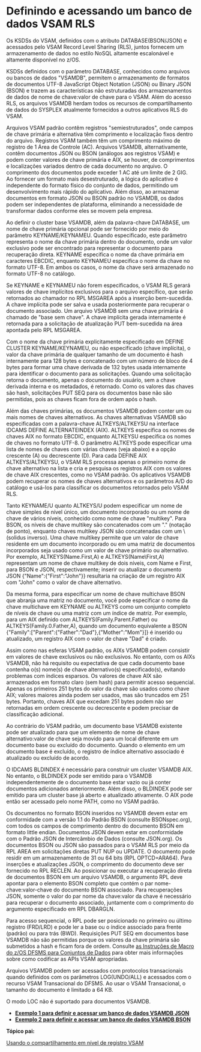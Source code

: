 # Definindo e acessando um banco de dados VSAM RLS

Os KSDSs do VSAM, definidos com o atributo DATABASE(BSON/JSON) e acessados pelo VSAM Record Level Sharing (RLS), juntos fornecem um armazenamento de dados no estilo NoSQL altamente escalonável e altamente disponível no z/OS.

KSDSs definidos com o parâmetro DATABASE, conhecidos como arquivos ou bancos de dados "VSAMDB", permitem o armazenamento de formatos de documentos UTF-8 JavaScript Object Notation (JSON) ou Binary JSON (BSON) e trazem as características não estruturadas dos armazenamentos de dados de nome de chave:valor de chave para o VSAM. Além do acesso RLS, os arquivos VSAMDB herdam todos os recursos de compartilhamento de dados do SYSPLEX atualmente fornecidos a outros aplicativos RLS do VSAM.

Arquivos VSAM padrão contêm registros "semiestruturados", onde campos de chave primária e alternativa têm comprimento e localização fixos dentro do arquivo. Registros VSAM também têm um comprimento máximo de registro de 1 Área de Controle (AC). Arquivos VSAMDB, alternativamente, contêm documentos JSON ou BSON (análogos aos registros VSAM) e podem conter valores de chave primária e AIX, se houver, de comprimentos e localizações variados dentro de cada documento no arquivo. O comprimento dos documentos pode exceder 1 AC até um limite de 2 GIG. Ao fornecer um formato mais desestruturado, a lógica do aplicativo é independente do formato físico do conjunto de dados, permitindo um desenvolvimento mais rápido do aplicativo. Além disso, ao armazenar documentos em formato JSON ou BSON padrão no VSAMDB, os dados podem ser independentes de plataforma, eliminando a necessidade de transformar dados conforme eles se movem pela empresa.

Ao definir o cluster base VSAMDB, além da palavra-chave DATABASE, um nome de chave primária opcional pode ser fornecido por meio do parâmetro KEYNAME/KEYNAMEU. Quando especificado, este parâmetro representa o nome da chave primária dentro do documento, onde um valor exclusivo pode ser encontrado para representar o documento para recuperação direta. KEYNAME especifica o nome da chave primária em caracteres EBCDIC, enquanto KEYNAMEU especifica o nome da chave no formato UTF-8. Em ambos os casos, o nome da chave será armazenado no formato UTF-8 no catálogo.

Se KEYNAME e KEYNAMEU não forem especificados, o VSAM RLS gerará valores de chave implícitos exclusivos para o arquivo específico, que serão retornados ao chamador no RPL MSGAREA após a inserção bem-sucedida. A chave implícita pode ser salva e usada posteriormente para recuperar o documento associado. Um arquivo VSAMDB sem uma chave primária é chamado de "base sem chave". A chave implícita gerada internamente é retornada para a solicitação de atualização PUT bem-sucedida na área apontada pelo RPL MSGAREA.

Com o nome da chave primária explicitamente especificado em DEFINE CLUSTER KEYNAME/KEYNAMEU, ou não especificado (chave implícita), o valor da chave primária de qualquer tamanho de um documento é hash internamente para 128 bytes e concatenado com um número de bloco de 4 bytes para formar uma chave derivada de 132 bytes usada internamente para identificar o documento para as solicitações. Quando uma solicitação retorna o documento, apenas o documento do usuário, sem a chave derivada interna e os metadados, é retornado. Como os valores das chaves são hash, solicitações PUT SEQ para os documentos base não são permitidas, pois as chaves ficam fora de ordem após o hash.

Além das chaves primárias, os documentos VSAMDB podem conter um ou mais nomes de chaves alternativos. As chaves alternativas VSAMDB são especificadas com a palavra-chave ALTKEYS/ALTKEYSU na interface IDCAMS DEFINE ALTERNATEINDEX (AIX). ALTKEYS especifica os nomes de chaves AIX no formato EBCDIC, enquanto ALTKEYSU especifica os nomes de chaves no formato UTF-8. O parâmetro ALTKEYS pode especificar uma lista de nomes de chaves com várias chaves (veja abaixo) e a opção crescente (A) ou decrescente (D). Para cada DEFINE AIX ALTKEYS/ALTKEYSU, o VSAM RLS processa apenas o primeiro nome de chave alternativo na lista e cria e pesquisa os registros AIX com os valores de chave AIX crescentes, como no VSAM padrão. Os aplicativos VSAMDB podem recuperar os nomes de chaves alternativos e os parâmetros A/D do catálogo e usá-los para classificar os documentos retornados pelo VSAM RLS.

Tanto KEYNAME/U quanto ALTKEYS/U podem especificar um nome de chave simples de nível único, um documento incorporado ou um nome de chave de vários níveis, conhecido como nome de chave "multikey". Para BSON, os níveis de chave multikey são concatenados com um "." (notação de ponto), enquanto chaves multikey JSON são concatenadas com um \ (solidus inverso). Uma chave multikey permite que um valor de chave residente em um documento incorporado ou em uma matriz de documentos incorporados seja usado como um valor de chave primário ou alternativo. Por exemplo, ALTKEYS(Name.First,A) e ALTKEYS(Name\First,A) representam um nome de chave multikey de dois níveis, com Name e First, para BSON e JSON, respectivamente; inserir ou atualizar o documento JSON {"Name":{"First":"John"}} resultaria na criação de um registro AIX com "John" como o valor de chave alternativo.

Da mesma forma, para especificar um nome de chave multichave BSON que abranja uma matriz no documento, você pode especificar o nome da chave multichave em KEYNAME ou ALTKEYS como um conjunto completo de níveis de chave ou uma matriz com um índice de matriz. Por exemplo, para um AIX definido com ALTKEYS(Family.Parent.Father) ou ALTKEYS(Family.0.Father,A), quando um documento equivalente a BSON {"Family":["Parent":{"Father":"Dad"},{"Mother":"Mom"}]} é inserido ou atualizado, um registro AIX com o valor de chave "Dad" é criado.

Assim como nas esferas VSAM padrão, os AIXs VSAMDB podem consistir em valores de chave exclusivos ou não exclusivos. No entanto, com os AIXs VSAMDB, não há requisito ou expectativa de que cada documento base contenha o(s) nome(s) de chave alternativo(s) especificado(s), evitando problemas com índices esparsos. Os valores de chave AIX são armazenados em formato claro (sem hash) para permitir acesso sequencial. Apenas os primeiros 251 bytes do valor da chave são usados como chave AIX; valores maiores ainda podem ser usados, mas são truncados em 251 bytes. Portanto, chaves AIX que excedam 251 bytes podem não ser retornadas em ordem crescente ou decrescente e podem precisar de classificação adicional.

Ao contrário do VSAM padrão, um documento base VSAMDB existente pode ser atualizado para que um elemento de nome de chave alternativo:valor de chave seja movido para um local diferente em um documento base ou excluído do documento. Quando o elemento em um documento base é excluído, o registro de índice alternativo associado é atualizado ou excluído de acordo.

O IDCAMS BLDINDEX é necessário para construir um cluster VSAMDB AIX. No entanto, o BLDINDEX pode ser emitido para o VSAMDB independentemente de o documento base estar vazio ou já conter documentos adicionados anteriormente. Além disso, o BLDINDEX pode ser emitido para um cluster base já aberto e atualizado ativamente. O AIX pode então ser acessado pelo nome PATH, como no VSAM padrão.

Os documentos no formato BSON inseridos no VSAMDB devem estar em conformidade com a versão 1.1 do Padrão BSON (consulte BSONspec.org), com todos os campos de comprimento dentro do documento BSON em formato little endian. Documentos JSON devem estar em conformidade com o Padrão JSON de Intercâmbio de Dados (consulte JSON.org). Os documentos BSON ou JSON são passados para o VSAM RLS por meio da RPL AREA em solicitações diretas PUT NUP ou UPDATE. O documento pode residir em um armazenamento de 31 ou 64 bits (RPL OPTCD=ARA64). Para inserções e atualizações JSON, o comprimento do documento deve ser fornecido no RPL RECLEN. Ao posicionar ou executar a recuperação direta de documentos BSON em um arquivo VSAMDB, o argumento RPL deve apontar para o elemento BSON completo que contém o par nome-chave:valor-chave do documento BSON associado. Para recuperações JSON, somente o valor do par nome da chave:valor da chave é necessário para recuperar o documento associado, juntamente com o comprimento do argumento especificado em RPL DBARGLN.

Para acesso sequencial, o RPL pode ser posicionado no primeiro ou último registro (FRD/LRD) e pode ler a base ou o índice associado para frente (padrão) ou para trás (BWD). Requisições PUT SEQ em documentos base VSAMDB não são permitidas porque os valores da chave primária são submetidos a hash e ficam fora de ordem. Consulte [as Instruções de Macro do z/OS DFSMS para Conjuntos de Dados](https://www.ibm.com/docs/en/SSLTBW_2.4.0/com.ibm.zos.v2r4.idad500/abstract.htm) para obter mais informações sobre como codificar as APIs VSAM apropriadas.

Arquivos VSAMDB podem ser acessados com protocolos transacionais quando definidos com os parâmetros LOG(UNDO/ALL) e acessados com o recurso VSAM Transacional do DFSMS. Ao usar o VSAM Transacional, o tamanho do documento é limitado a 64 KB.

O modo LOC não é suportado para documentos VSAMDB.

- **[Exemplo 1 para definir e acessar um banco de dados VSAMDB JSON](https://www.ibm.com/docs/en/SSLTBW_2.4.0/com.ibm.zos.v2r4.idad400/vsamdbjson.htm)**
- **[Exemplo 2 para definir e acessar um banco de dados VSAMDB BSON](https://www.ibm.com/docs/en/SSLTBW_2.4.0/com.ibm.zos.v2r4.idad400/vsamdbbson.htm)**

**Tópico pai:**

[Usando o compartilhamento em nível de registro VSAM](https://www.ibm.com/docs/en/SSLTBW_2.4.0/com.ibm.zos.v2r4.idad400/rls.htm)
